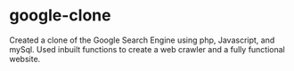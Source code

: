 # google-clone
Created a clone of the Google Search Engine using php, Javascript, and mySql. Used inbuilt functions to create a web crawler and a fully functional website. 
